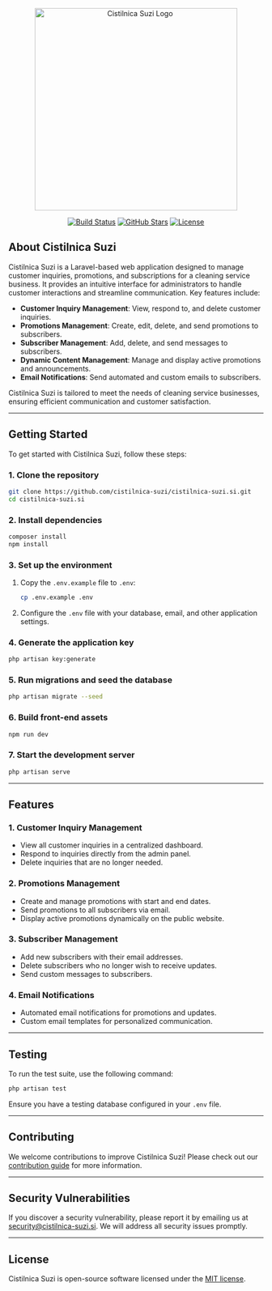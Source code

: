 <p align="center"><a href="https://cistilnica-suzi.si" target="_blank"><img src="https://via.placeholder.com/400x150.png?text=Cistilnica+Suzi+Logo" width="400" alt="Cistilnica Suzi Logo"></a></p>

<p align="center">
<a href="https://github.com/cistilnica-suzi/cistilnica-suzi.si/actions"><img src="https://github.com/cistilnica-suzi/cistilnica-suzi.si/workflows/tests/badge.svg" alt="Build Status"></a>
<a href="https://github.com/cistilnica-suzi/cistilnica-suzi.si"><img src="https://img.shields.io/github/stars/cistilnica-suzi/cistilnica-suzi.si" alt="GitHub Stars"></a>
<a href="https://github.com/cistilnica-suzi/cistilnica-suzi.si/blob/main/LICENSE"><img src="https://img.shields.io/github/license/cistilnica-suzi/cistilnica-suzi.si" alt="License"></a>
</p>

## About Cistilnica Suzi

Cistilnica Suzi is a Laravel-based web application designed to manage customer inquiries, promotions, and subscriptions for a cleaning service business. It provides an intuitive interface for administrators to handle customer interactions and streamline communication. Key features include:

- **Customer Inquiry Management**: View, respond to, and delete customer inquiries.
- **Promotions Management**: Create, edit, delete, and send promotions to subscribers.
- **Subscriber Management**: Add, delete, and send messages to subscribers.
- **Dynamic Content Management**: Manage and display active promotions and announcements.
- **Email Notifications**: Send automated and custom emails to subscribers.

Cistilnica Suzi is tailored to meet the needs of cleaning service businesses, ensuring efficient communication and customer satisfaction.

---

## Getting Started

To get started with Cistilnica Suzi, follow these steps:

### **1. Clone the repository**
```bash
git clone https://github.com/cistilnica-suzi/cistilnica-suzi.si.git
cd cistilnica-suzi.si
```

### **2. Install dependencies**
```bash
composer install
npm install
```

### **3. Set up the environment**
1. Copy the `.env.example` file to `.env`:
   ```bash
   cp .env.example .env
   ```
2. Configure the `.env` file with your database, email, and other application settings.

### **4. Generate the application key**
```bash
php artisan key:generate
```

### **5. Run migrations and seed the database**
```bash
php artisan migrate --seed
```

### **6. Build front-end assets**
```bash
npm run dev
```

### **7. Start the development server**
```bash
php artisan serve
```

---

## Features

### **1. Customer Inquiry Management**
- View all customer inquiries in a centralized dashboard.
- Respond to inquiries directly from the admin panel.
- Delete inquiries that are no longer needed.

### **2. Promotions Management**
- Create and manage promotions with start and end dates.
- Send promotions to all subscribers via email.
- Display active promotions dynamically on the public website.

### **3. Subscriber Management**
- Add new subscribers with their email addresses.
- Delete subscribers who no longer wish to receive updates.
- Send custom messages to subscribers.

### **4. Email Notifications**
- Automated email notifications for promotions and updates.
- Custom email templates for personalized communication.

---

## Testing

To run the test suite, use the following command:

```bash
php artisan test
```

Ensure you have a testing database configured in your `.env` file.

---

## Contributing

We welcome contributions to improve Cistilnica Suzi! Please check out our [contribution guide](https://github.com/cistilnica-suzi/cistilnica-suzi.si/blob/main/CONTRIBUTING.md) for more information.

---

## Security Vulnerabilities

If you discover a security vulnerability, please report it by emailing us at [security@cistilnica-suzi.si](mailto:security@cistilnica-suzi.si). We will address all security issues promptly.

---

## License

Cistilnica Suzi is open-source software licensed under the [MIT license](https://opensource.org/licenses/MIT).
